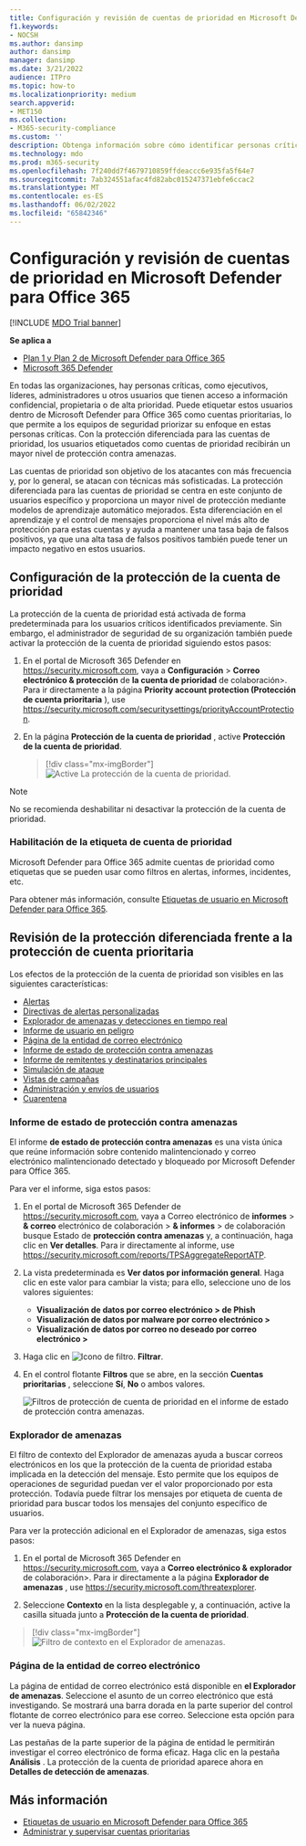 ```yaml
---
title: Configuración y revisión de cuentas de prioridad en Microsoft Defender para Office 365
f1.keywords:
- NOCSH
ms.author: dansimp
author: dansimp
manager: dansimp
ms.date: 3/21/2022
audience: ITPro
ms.topic: how-to
ms.localizationpriority: medium
search.appverid:
- MET150
ms.collection:
- M365-security-compliance
ms.custom: ''
description: Obtenga información sobre cómo identificar personas críticas en una organización y agregar la etiqueta de cuenta de prioridad para proporcionarles protección adicional.
ms.technology: mdo
ms.prod: m365-security
ms.openlocfilehash: 7f240dd7f4679710859ffdeaccc6e935fa5f64e7
ms.sourcegitcommit: 7ab324551afac4fd82abc015247371ebfe6ccac2
ms.translationtype: MT
ms.contentlocale: es-ES
ms.lasthandoff: 06/02/2022
ms.locfileid: "65842346"
---
```

# <a name="configure-and-review-priority-accounts-in-microsoft-defender-for-office-365"></a>Configuración y revisión de cuentas de prioridad en Microsoft Defender para Office 365

[!INCLUDE [MDO Trial banner](../includes/mdo-trial-banner.md)]

**Se aplica a**
- [Plan 1 y Plan 2 de Microsoft Defender para Office 365](defender-for-office-365.md)
- [Microsoft 365 Defender](../defender/microsoft-365-defender.md)

En todas las organizaciones, hay personas críticas, como ejecutivos, líderes, administradores u otros usuarios que tienen acceso a información confidencial, propietaria o de alta prioridad. Puede etiquetar estos usuarios dentro de Microsoft Defender para Office 365 como cuentas prioritarias, lo que permite a los equipos de seguridad priorizar su enfoque en estas personas críticas. Con la protección diferenciada para las cuentas de prioridad, los usuarios etiquetados como cuentas de prioridad recibirán un mayor nivel de protección contra amenazas.

Las cuentas de prioridad son objetivo de los atacantes con más frecuencia y, por lo general, se atacan con técnicas más sofisticadas. La protección diferenciada para las cuentas de prioridad se centra en este conjunto de usuarios específico y proporciona un mayor nivel de protección mediante modelos de aprendizaje automático mejorados. Esta diferenciación en el aprendizaje y el control de mensajes proporciona el nivel más alto de protección para estas cuentas y ayuda a mantener una tasa baja de falsos positivos, ya que una alta tasa de falsos positivos también puede tener un impacto negativo en estos usuarios.

## <a name="configure-priority-account-protection"></a>Configuración de la protección de la cuenta de prioridad

La protección de la cuenta de prioridad está activada de forma predeterminada para los usuarios críticos identificados previamente. Sin embargo, el administrador de seguridad de su organización también puede activar la protección de la cuenta de prioridad siguiendo estos pasos:

1. En el portal de Microsoft 365 Defender en <https://security.microsoft.com>, vaya a **Configuración** \> **Correo electrónico & protección** de **la cuenta de prioridad** de colaboración\>. Para ir directamente a la página **Priority account protection (Protección de cuenta prioritaria** ), use <https://security.microsoft.com/securitysettings/priorityAccountProtection>.

2. En la página **Protección de la cuenta de prioridad** , active **Protección de la cuenta de prioridad**.

    > [!div class="mx-imgBorder"]
    > ![Active La protección de la cuenta de prioridad.](../../media/mdo-priority-account-protection.png)

> [!NOTE]
> No se recomienda deshabilitar ni desactivar la protección de la cuenta de prioridad.

### <a name="enable-the-priority-account-tag"></a>Habilitación de la etiqueta de cuenta de prioridad

Microsoft Defender para Office 365 admite cuentas de prioridad como etiquetas que se pueden usar como filtros en alertas, informes, incidentes, etc.

Para obtener más información, consulte [Etiquetas de usuario en Microsoft Defender para Office 365](user-tags.md).

## <a name="review-differentiated-protection-from-priority-account-protection"></a>Revisión de la protección diferenciada frente a la protección de cuenta prioritaria

Los efectos de la protección de la cuenta de prioridad son visibles en las siguientes características:

- [Alertas](alerts.md)
- [Directivas de alertas personalizadas](../../compliance/alert-policies.md#viewing-alerts)
- [Explorador de amenazas y detecciones en tiempo real](threat-explorer.md)
- [Informe de usuario en peligro](view-email-security-reports.md#compromised-users-report)
- [Página de la entidad de correo electrónico](mdo-email-entity-page.md#other-innovations)
- [Informe de estado de protección contra amenazas](view-email-security-reports.md#threat-protection-status-report)
- [Informe de remitentes y destinatarios principales](view-email-security-reports.md#top-senders-and-recipients-report)
- [Simulación de ataque](attack-simulation-training.md#target-users)
- [Vistas de campañas](campaigns.md)
- [Administración y envíos de usuarios](admin-submission.md)
- [Cuarentena](quarantine.md)

### <a name="threat-protection-status-report"></a>Informe de estado de protección contra amenazas

El informe **de estado de protección contra amenazas** es una vista única que reúne información sobre contenido malintencionado y correo electrónico malintencionado detectado y bloqueado por Microsoft Defender para Office 365.

Para ver el informe, siga estos pasos:

1. En el portal de Microsoft 365 Defender de <https://security.microsoft.com>, vaya a Correo electrónico de **informes** \> **& correo** electrónico de colaboración \> **& informes** \> de colaboración busque Estado de **protección contra amenazas** y, a continuación, haga clic en **Ver detalles**. Para ir directamente al informe, use <https://security.microsoft.com/reports/TPSAggregateReportATP>.

2. La vista predeterminada es **Ver datos por información general**. Haga clic en este valor para cambiar la vista; para ello, seleccione uno de los valores siguientes:
   - **Visualización de datos por correo electrónico \> de Phish**
   - **Visualización de datos por malware por correo electrónico \>**
   - **Visualización de datos por correo no deseado por correo electrónico \>**

3. Haga clic en ![Icono de filtro.](../../media/m365-cc-sc-filter-icon.png) **Filtrar**.

4. En el control flotante **Filtros** que se abre, en la sección **Cuentas prioritarias** , seleccione **Sí**, **No** o ambos valores.

   ![Filtros de protección de cuenta de prioridad en el informe de estado de protección contra amenazas.](../../media/priority-account-protection-tps-report.png)

### <a name="threat-explorer"></a>Explorador de amenazas

El filtro de contexto del Explorador de amenazas ayuda a buscar correos electrónicos en los que la protección de la cuenta de prioridad estaba implicada en la detección del mensaje. Esto permite que los equipos de operaciones de seguridad puedan ver el valor proporcionado por esta protección. Todavía puede filtrar los mensajes por etiqueta de cuenta de prioridad para buscar todos los mensajes del conjunto específico de usuarios.

Para ver la protección adicional en el Explorador de amenazas, siga estos pasos:

1. En el portal de Microsoft 365 Defender en <https://security.microsoft.com>, vaya a **Correo electrónico &** **explorador** de colaboración\>. Para ir directamente a la página **Explorador de amenazas** , use <https://security.microsoft.com/threatexplorer>.

2. Seleccione **Contexto** en la lista desplegable y, a continuación, active la casilla situada junto a **Protección de la cuenta de prioridad**.

> [!div class="mx-imgBorder"]
> ![Filtro de contexto en el Explorador de amenazas.](../../media/threat-explorer-context-filter.png)

### <a name="email-entity-page"></a>Página de la entidad de correo electrónico

La página de entidad de correo electrónico está disponible en **el Explorador de amenazas**. Seleccione el asunto de un correo electrónico que está investigando. Se mostrará una barra dorada en la parte superior del control flotante de correo electrónico para ese correo. Seleccione esta opción para ver la nueva página.

Las pestañas de la parte superior de la página de entidad le permitirán investigar el correo electrónico de forma eficaz. Haga clic en la pestaña **Análisis** . La protección de la cuenta de prioridad aparece ahora en **Detalles de detección de amenazas**.

## <a name="more-information"></a>Más información

- [Etiquetas de usuario en Microsoft Defender para Office 365](user-tags.md)
- [Administrar y supervisar cuentas prioritarias](../../admin/setup/priority-accounts.md)
